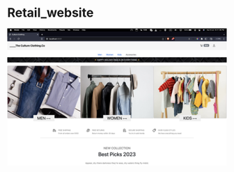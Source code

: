 # Retail_website

![Alt text](https://github.com/AdityaSingh123456/Retail_website/blob/main/public/images/BC579650-D5A0-4FF3-BA4C-1E0290DC5D0E.jpeg)
